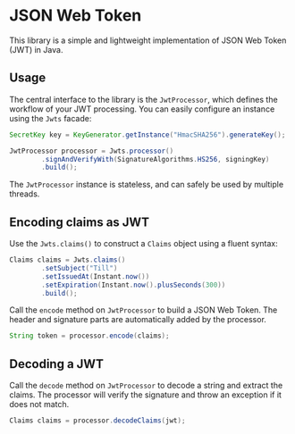 # JSON Web Token

This library is a simple and lightweight implementation of JSON Web Token (JWT) in Java.

## Usage

The central interface to the library is the `JwtProcessor`, which defines the workflow of your
JWT processing. You can easily configure an instance using the `Jwts` facade: 

```java
SecretKey key = KeyGenerator.getInstance("HmacSHA256").generateKey();

JwtProcessor processor = Jwts.processor()
		.signAndVerifyWith(SignatureAlgorithms.HS256, signingKey)
		.build();
```
				
The `JwtProcessor` instance is stateless, and can safely be used by multiple threads.

## Encoding claims as JWT

Use the `Jwts.claims()` to construct a `Claims` object using a fluent syntax:

```java
Claims claims = Jwts.claims()
		.setSubject("Till")
		.setIssuedAt(Instant.now())
		.setExpiration(Instant.now().plusSeconds(300))
		.build();
```
				
Call the `encode` method on `JwtProcessor` to build a JSON Web Token. The header and
signature parts are automatically added by the processor.

```java
String token = processor.encode(claims);
```
		
## Decoding a JWT

Call the `decode` method on `JwtProcessor` to decode a string and extract the claims.
The processor will verify the signature and throw an exception if it does not match.

```java
Claims claims = processor.decodeClaims(jwt);
```		
